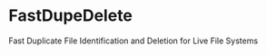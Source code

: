 FastDupeDelete
==============

Fast Duplicate File Identification and Deletion for Live File Systems

